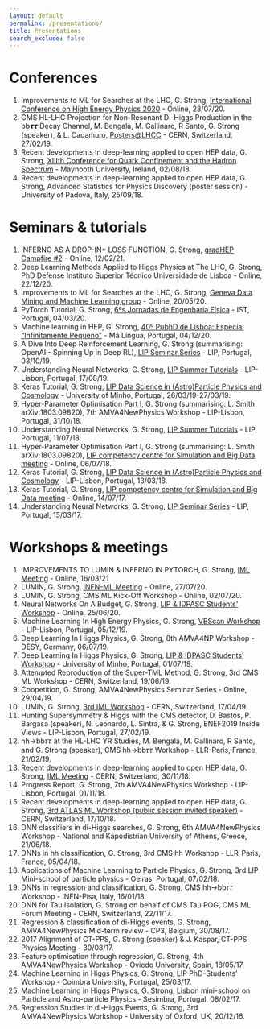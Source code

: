 ```yaml
---
layout: default
permalink: /presentations/
title: Presentations
search_exclude: false
---
```


# Conferences

1. Improvements to ML for Searches at the LHC, G. Strong, [International Conference on High Energy Physics 2020](https://indico.cern.ch/event/868940/timetable/?view=standard#695-on-the-impact-of-modern-de) - Online, 28/07/20.
1. CMS HL-LHC Projection for Non-Resonant Di-Higgs Production in the bb𝝉𝝉 Decay Channel, M. Bengala, M. Gallinaro, R Santo, G. Strong (speaker), & L. Cadamuro, [Posters@LHCC](https://indico.cern.ch/event/797774/#97-cms-hl-lhc-projections-for) - CERN, Switzerland, 27/02/19.
1. Recent developments in deep-learning applied to open HEP data, G. Strong, [XIIIth Conference for Quark Confinement and the Hadron Spectrum](https://indico.cern.ch/event/648004/timetable/?view=standard#251-recent-developments-in-dee) - Maynooth University, Ireland, 02/08/18.
1. Recent developments in deep-learning applied to open HEP data, G. Strong, Advanced Statistics for Physics Discovery (poster session) - University of Padova, Italy, 25/09/18.

# Seminars & tutorials

1. INFERNO AS A DROP-IN* LOSS FUNCTION, G. Strong, [gradHEP Campfire #2](https://indico.cern.ch/event/1005490/#3-inferno-as-a-drop-in-loss-fu) - Online, 12/02/21.
1. Deep Learning Methods Applied to Higgs Physics at The LHC, G. Strong, PhD Defense Instituto Superior Técnico Universidade de Lisboa - Online, 22/12/20.
1. Improvements to ML for Searches at the LHC, G. Strong, [Geneva Data Mining and Machine Learning group](https://github.com/GilesStrong/HiggsML_Lumin/blob/master/presentations/GS_DMML_20-05-20.pdf) - Online, 20/05/20.
1. PyTorch Tutorial, G. Strong, [6ªs Jornadas de Engenharia Física](https://github.com/GilesStrong/PyTorch_Tutorial) - IST, Portugal, 04/03/20.
1. Machine learning in HEP, G. Strong, [40º PubhD de Lisboa: Especial “Infinitamente Pequeno”](https://pubhdlisboa.wordpress.com/2019/11/26/40o-pubhd-de-lisboa-especial-infinitamente-pequeno/) - Má Língua, Portugal, 04/12/20.
1. A Dive Into Deep Reinforcement Learning, G. Strong (summarising: OpenAI - Spinning Up in Deep RL), [LIP Seminar Series](https://indico.lip.pt/event/627/) - LIP, Portugal, 03/10/19.
1. Understanding Neural Networks, G. Strong, [LIP Summer Tutorials](https://indico.lip.pt/event/600/timetable/?view=standard#12-introduction-to-neural-netw) - LIP-Lisbon, Portugal, 17/08/19.
1. Keras Tutorial, G. Strong, [LIP Data Science in (Astro)Particle Physics and Cosmology](https://indico.lip.pt/event/557/timetable/?view=standard#8-tutorial-on-keras-part-1) - University of Minho, Portugal, 26/03/19-27/03/19.
1. Hyper-Parameter Optimisation Part I, G. Strong (summarising: L. Smith arXiv:1803.09820), 7th AMVA4NewPhysics Workshop - LIP-Lisbon, Portugal, 31/10/18.
1. Understanding Neural Networks, G. Strong, [LIP Summer Tutorials](https://indico.lip.pt/event/464/timetable/?view=standard_inline_minutes#18-tutorial-data-analysis-mult) - LIP, Portugal, 11/07/18.
1. Hyper-Parameter Optimisation Part I, G. Strong (summarising: L. Smith arXiv:1803.09820), [LIP competency centre for Simulation and Big Data meeting](https://github.com/GilesStrong/Smith_HyperParams1_Demo) - Online, 06/07/18.
1. Keras Tutorial, G. Strong, [LIP Data Science in (Astro)Particle Physics and Cosmology](https://indico.lip.pt/event/410/timetable/?view=standard#8-tutorial-keras) - LIP-Lisbon, Portugal, 13/03/18.
1. Keras Tutorial, G. Strong, [LIP competency centre for Simulation and Big Data meeting](https://indico.lip.pt/indico/conferenceDisplay.py?confId=275) - Online, 14/07/17.
1. Understanding Neural Networks, G. Strong, [LIP Seminar Series](https://indico.lip.pt/indico/conferenceDisplay.py?confId=266) - LIP, Portugal, 15/03/17.

# Workshops & meetings

1. IMPROVEMENTS TO LUMIN & INFERNO IN PYTORCH, G. Strong, [IML Meeting](https://indico.cern.ch/event/1015407/#20-recent-additions-and-change) - Online, 16/03/21
1. LUMIN, G. Strong, [INFN-ML Meeting](https://agenda.infn.it/event/23648/#3-lumin-lumin-unifies-many-imp) - Online, 27/07/20.
1. LUMIN, G. Strong, CMS ML Kick-Off Workshop - Online, 02/07/20.
1. Neural Networks On A Budget, G. Strong, [LIP & IDPASC Students' Workshop](https://indico.lip.pt/event/699/timetable/?view=standard#63-neural-networks-on-a-budget) - Online, 25/06/20.
1. Machine Learning In High Energy Physics, G. Strong, [VBScan Workshop](https://indico.cern.ch/event/846927/timetable/?view=standard#17-machine-learning-looking-fo) - LIP-Lisbon, Portugal, 05/12/19.
1. Deep Learning In Higgs Physics, G. Strong, 8th AMVA4NP Workshop - DESY, Germany, 06/07/19.
1. Deep Learning In Higgs Physics, G. Strong, [LIP & IDPASC Students' Workshop](https://idpasc.lip.pt/uploads/talk/file/642/GS_LIP_Workshop.pdf) - University of Minho, Portugal, 01/07/19.
1. Attempted Reproduction of the Super-TML Method, G. Strong, 3rd CMS ML Workshop - CERN, Switzerland, 19/06/19.
1. Coopetition, G. Strong, AMVA4NewPhysics Seminar Series - Online, 29/04/19.
1. LUMIN, G. Strong, [3rd IML Workshop](https://indico.cern.ch/event/766872/timetable/?view=standard#29-lumin-a-deep-learning-and-d) - CERN, Switzerland, 17/04/19.
1. Hunting Supersymmetry & Higgs with the CMS detector, D. Bastos, P. Bargasa (speaker), N. Leonardo, L. Sintra, & G. Strong, ENEF2019 Inside Views - LIP-Lisbon, Portugal, 27/02/19.
1. hh→bb𝜏𝜏 at the HL-LHC YR Studies, M. Bengala, M. Gallinaro, R Santo, and G. Strong (speaker), CMS hh→bb𝜏𝜏 Workshop - LLR-Paris, France, 21/02/19.
1. Recent developments in deep-learning applied to open HEP data, G. Strong, [IML Meeting](https://indico.cern.ch/event/762583/#3-recent-developments-in-deep) - CERN, Switzerland, 30/11/18.
1. Progress Report, G. Strong, 7th AMVA4NewPhysics Workshop - LIP-Lisbon, Portugal, 01/11/18.
1. Recent developments in deep-learning applied to open HEP data, G. Strong, [3rd ATLAS ML Workshop (public session invited speaker)](https://indico.cern.ch/event/735932/timetable/?view=standard#33-higgsml-challenge-with-opti) - CERN, Switzerland, 17/10/18.
1. DNN classifiers in di-Higgs searches, G. Strong, 6th AMVA4NewPhysics Workshop - National and Kapodistrian University of Athens, Greece, 21/06/18.
1. DNNs in hh classification, G. Strong, 3rd CMS hh Workshop - LLR-Paris, France, 05/04/18.
1. Applications of Machine Learning to Particle Physics, G. Strong, 3rd LIP Mini-school of particle physics - Oeiras, Portugal, 07/02/18.
1. DNNs in regression and classification, G. Strong, CMS hh→bb𝜏𝜏 Workshop - INFN-Pisa, Italy, 16/01/18.
1. DNN for Tau Isolation, G. Strong on behalf of CMS Tau POG, CMS ML Forum Meeting - CERN, Switzerland, 22/11/17.
1. Regression & classification of di-Higgs events, G. Strong, AMVA4NewPhysics Mid-term review - CP3, Belgium, 30/08/17.
1. 2017 Alignment of CT-PPS, G. Strong (speaker) & J. Kaspar, CT-PPS Physics Meeting - 30/08/17.
1. Feature optimisation through regression, G. Strong, 4th AMVA4NewPhysics Workshop - Oviedo University, Spain, 18/05/17.
1. Machine Learning in Higgs Physics, G. Strong, LIP PhD-Students’ Workshop - Coimbra University, Portugal, 25/03/17.
1. Machine Learning in Higgs Physics, G. Strong, Lisbon mini-school on Particle and Astro-particle Physics - Sesimbra, Portugal, 08/02/17.
1. Regression Studies in di-Higgs Events, G. Strong, 3rd AMVA4NewPhysics Workshop - University of Oxford, UK, 20/12/16.
